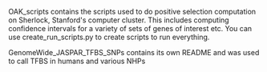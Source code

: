 OAK_scripts contains the scripts used to do positive selection computation on Sherlock, Stanford's computer cluster.
This includes computing confidence intervals for a variety of sets of genes of interest etc.
You can use create_run_scripts.py to create scripts to run everything.

GenomeWide_JASPAR_TFBS_SNPs contains its own README and was used to call TFBS in humans and various NHPs

